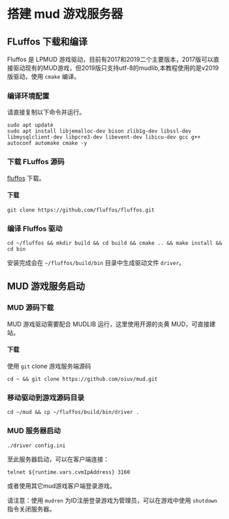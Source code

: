 # 搭建 mud 游戏服务器

## FLuffos 下载和编译

Fluffos 是 LPMUD 游戏驱动，目前有2017和2019二个主要版本，2017版可以直接驱动现有的MUD游戏，但2019版只支持utf-8的mudlib,本教程使用的是v2019版驱动，使用 `cmake` 编译。

### 编译环境配置

请直接复制以下命令并运行。
```
sudo apt update
sudo apt install libjemalloc-dev bison zlib1g-dev libssl-dev libmysqlclient-dev libpcre3-dev libevent-dev libicu-dev gcc g++ autoconf automake cmake -y
```

> <checker type="output-contains" command="cmake" hint="请安装 cmake">
>    <keyword regex="cmake --help" />
> </checker>

### 下载 FLuffos 源码

[fluffos](https://github.com/fluffos/fluffos) 下载。

#### 下载
```
git clone https://github.com/fluffos/fluffos.git
```

> <checker type="output-contains" command="ls -la ~" hint="请下载fluffos">
>    <keyword regex="fluffos" />
> </checker>

### 编译 Fluffos 驱动
```
cd ~/fluffos && mkdir build && cd build && cmake .. && make install && cd bin
```
安装完成会在 `~/fluffos/build/bin` 目录中生成驱动文件 `driver`。
> <checker type="output-contains" command="ls ~/fluffos/build/bin" hint="编译 driver">
>    <keyword regex="driver" />
> </checker>

## MUD 游戏服务启动

### MUD 源码下载

MUD 游戏驱动需要配合 MUDLIB 运行，这里使用开源的炎黄 MUD，可直接建站。

#### 下载

使用 `git` clone 游戏服务端源码
```
cd ~ && git clone https://github.com/oiuv/mud.git
```

> <checker type="output-contains" command="ls ~" hint="请下载mud源码">
>    <keyword regex="mud" />
> </checker>

### 移动驱动到游戏源码目录
```
cd ~/mud && cp ~/fluffos/build/bin/driver .
```

> <checker type="output-contains" command="ls ~/mud" hint="请移动驱动到游戏目录">
>    <keyword regex="driver" />
> </checker>

### MUD 服务器启动
```
./driver config.ini
```

至此服务器启动，可以在客户端连接：
```
telnet ${runtime.vars.cvmIpAddress} 3160
```

或者使用其它mud游戏客户端登录游戏。

请注意：使用 `mudren` 为ID注册登录游戏为管理员，可以在游戏中使用 `shutdown` 指令关闭服务器。

> <checker type="output-contains" command="ls ~/mud-master/log" hint="请启动服务器">
>    <keyword regex="debug.log" />
> </checker>
